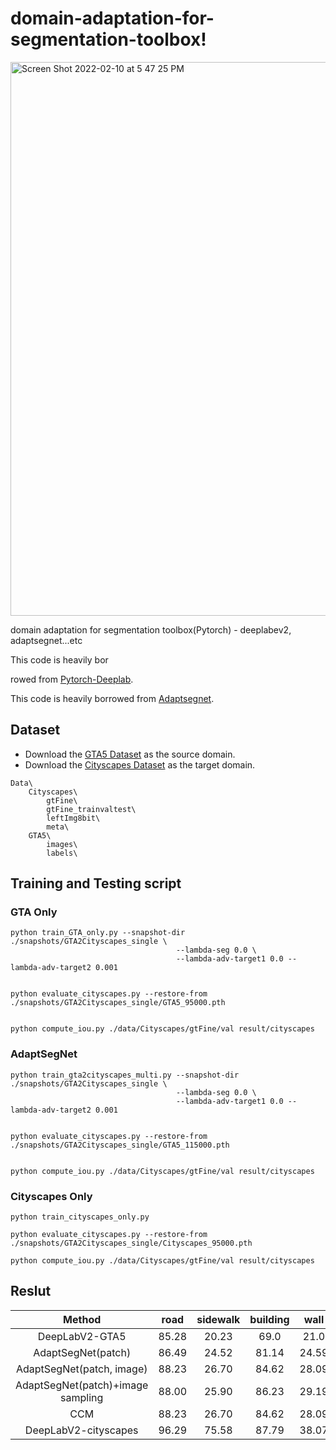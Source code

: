 # domain-adaptation-for-segmentation-toolbox!

<img width="886" alt="Screen Shot 2022-02-10 at 5 47 25 PM" src="https://user-images.githubusercontent.com/33244972/153370881-be6239b6-f1e8-4049-9807-bde2b9aee9ce.png">

domain adaptation for segmentation toolbox(Pytorch) - deeplabev2, adaptsegnet...etc

This code is heavily bor

rowed from [Pytorch-Deeplab](https://github.com/speedinghzl/Pytorch-Deeplab).

This code is heavily borrowed from [Adaptsegnet](https://github.com/wasidennis/AdaptSegNet).

## Dataset

* Download the [GTA5 Dataset](https://download.visinf.tu-darmstadt.de/data/from_games/) as the source domain.
* Download the [Cityscapes Dataset](https://www.cityscapes-dataset.com/) as the target domain.

```
Data\
    Cityscapes\
        gtFine\
        gtFine_trainvaltest\
        leftImg8bit\
        meta\
    GTA5\
        images\
        labels\
``` 
## Training and Testing script

### GTA Only
```
python train_GTA_only.py --snapshot-dir ./snapshots/GTA2Cityscapes_single \
                                     --lambda-seg 0.0 \
                                     --lambda-adv-target1 0.0 --lambda-adv-target2 0.001


python evaluate_cityscapes.py --restore-from ./snapshots/GTA2Cityscapes_single/GTA5_95000.pth


python compute_iou.py ./data/Cityscapes/gtFine/val result/cityscapes
```

### AdaptSegNet
```
python train_gta2cityscapes_multi.py --snapshot-dir ./snapshots/GTA2Cityscapes_single \
                                     --lambda-seg 0.0 \
                                     --lambda-adv-target1 0.0 --lambda-adv-target2 0.001


python evaluate_cityscapes.py --restore-from ./snapshots/GTA2Cityscapes_single/GTA5_115000.pth


python compute_iou.py ./data/Cityscapes/gtFine/val result/cityscapes
```

### Cityscapes Only
```
python train_cityscapes_only.py

python evaluate_cityscapes.py --restore-from ./snapshots/GTA2Cityscapes_single/Cityscapes_95000.pth

python compute_iou.py ./data/Cityscapes/gtFine/val result/cityscapes
```


## Reslut

| Method | road | sidewalk | building | wall | fence | pole | light | sign | vegetation | terrain | sky | person | rider | car | truck | bus | train | motocycle | bicycle | mIoU |
|:--------:|:--------:|:--------:|:--------:|:--------:|:--------:|:--------:|:--------:|:--------:|:--------:|:--------:|:--------:|:--------:|:--------:|:--------:|:--------:|:--------:|:--------:|:--------:|:--------:|:--------:|
| DeepLabV2-GTA5 | 85.28 | 20.23 | 69.0 | 21.0 | 14.13 | 22.36 | 31.83 | 15.74 | 65.21 | 19.79 | 68.5 | 55.28 | 26.24 | 72.13 | 25.74 | 32.48 | 1.34 | 29.35 | 38.11 | 37.57 |
| AdaptSegNet(patch) | 86.49 | 24.52 | 81.14 | 24.59 | 23.74 | 29.02 | 35.7 | 25.43 | 83.46 | 33.03 | 76.06 | 57.88 | 29.41 | 78.87 | 30.45 | 26.57 | 2.74 | 28.89 | 19.08 | 41.95 |
| AdaptSegNet(patch, image) | 88.23 | 26.70 | 84.62 | 28.09 | 25.22 | 31.29 | 38.9 | 27.12 | 89.49 | 35.23 | 79.99 | 59.08 | 31.20 | 80.12 | 32.60 | 29.12 | 5.92 | 30.11 | 22.91 | 43.21 |
| AdaptSegNet(patch)+image sampling | 88.00 | 25.90 | 86.23 | 29.19 | 27.42 | 32.21 | 39.92 | 28.35 | 88.99 | 36.42 | 80.47 | 60.24 | 32.10 | 80.09 | 34.94 | 30.54 | 4.99 | 34.52 | 24.09 | 44.89 |
| CCM | 88.23 | 26.70 | 84.62 | 28.09 | 25.22 | 31.29 | 38.9 | 27.12 | 89.49 | 35.23 | 79.99 | 59.08 | 31.20 | 80.12 | 32.60 | 29.12 | 5.92 | 30.11 | 22.91 | 43.21 |
| DeepLabV2-cityscapes | 96.29 | 75.58 | 87.79 | 38.07 | 39.63 | 43.46 | 46.63 | 62.81 | 88.24 | 52.41 | 89.53 | 69.73 | 49.5 | 91.49 | 66.23 | 69.76 | 45.01 | 49.08 | 65.16 | 64.55 |


